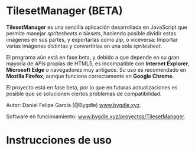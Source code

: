 # TilesetManager (BETA)

**TilesetManager** es una sencilla aplicación desarrollada en JavaScript que permite manejar _spritesheets_ o _tilesets_, haciendo posible dividir estas imágenes en sus partes, y exportarlas como _zip_, o viceversa: Importar varias imágenes distintas y convertirlas en una sola _spritesheet_.


El programa aún está en fase beta, y debido a que depende en su gran mayoría de _APIs_ propias de HTML5, es incompatible con **Internet Explorer**, **Microsoft Edge** o navegadores muy antíguos. Su uso es recomendado en **Mozilla Firefox**, aunque funciona correctamente en **Google Chrome**.


El proyecto está en fase beta, por lo que en futuras actualizaciones es posible que se solucionen ciertos problemas de compatibilidad.


Autor: Daniel Felipe García (@Bygdle) www.bygdle.xyz.

Software en funcionamiento: www.bygdle.xyz/proyectos/TilesetManager.


# Instrucciones de uso